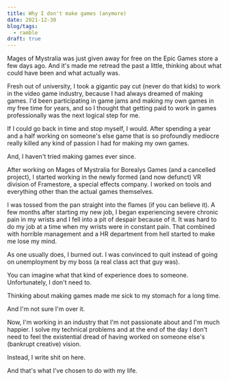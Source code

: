 ```yaml
---
title: Why I don't make games (anymore)
date: 2021-12-30
blog/tags:
  - ramble
draft: true
---
```


Mages of Mystralia was just given away for free on the Epic Games store a few days ago. And it's made me retread the past a little, thinking about what could have been and what actually was.

Fresh out of university, I took a gigantic pay cut (never do that kids) to work in the video game industry, because I had always dreamed of making games. I'd been participating in game jams and making my own games in my free time for years, and so I thought that getting paid to work in games professionally was the next logical step for me.

If I could go back in time and stop myself, I would. After spending a year and a half working on someone's else game that is so profoundly mediocre really killed any kind of passion I had for making my own games.

And, I haven't tried making games ever since.

After working on Mages of Mystralia for Borealys Games (and a cancelled project), I started working in the newly formed (and now defunct) VR division of Framestore, a special effects company. I worked on tools and everything other than the actual games themselves.

I was tossed from the pan straight into the flames (if you can believe it). A few months after starting my new job, I began experiencing severe chronic pain in my wrists and I fell into a pit of despair because of it. It was hard to do my job at a time when my wrists were in constant pain. That combined with horrible management and a HR department from hell started to make me lose my mind.

As one usually does, I burned out. I was convinced to quit instead of going on unemployment by my boss (a real class act that guy was).

You can imagine what that kind of experience does to someone. Unfortunately, I don't need to.

Thinking about making games made me sick to my stomach for a long time.

And I'm not sure I'm over it.

Now, I'm working in an industry that I'm not passionate about and I'm much happier. I solve my technical problems and at the end of the day I don't need to feel the existential dread of having worked on someone else's (bankrupt creative) vision.

Instead, I write shit on here.

And that's what I've chosen to do with my life.
